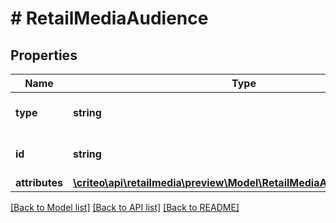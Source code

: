 # # RetailMediaAudience

## Properties

Name | Type | Description | Notes
------------ | ------------- | ------------- | -------------
**type** | **string** | the name of the entity type |
**id** | **string** | Unique ID of this audience. |
**attributes** | [**\criteo\api\retailmedia\preview\Model\RetailMediaAudienceAttributes**](RetailMediaAudienceAttributes.md) |  |

[[Back to Model list]](../../README.md#models) [[Back to API list]](../../README.md#endpoints) [[Back to README]](../../README.md)
